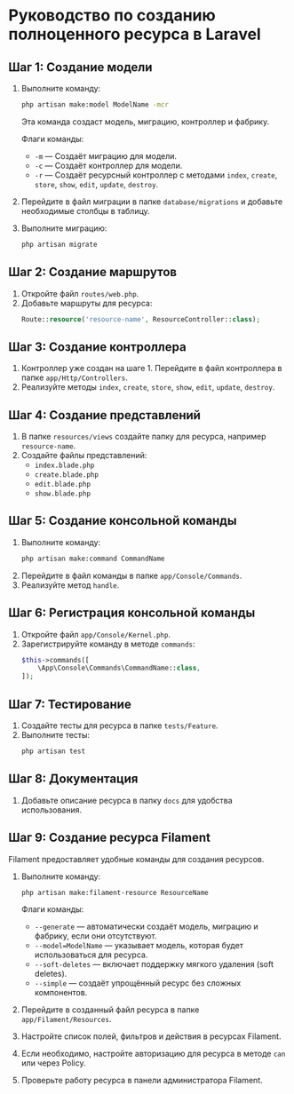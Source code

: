 # Руководство по созданию полноценного ресурса в Laravel

## Шаг 1: Создание модели
1. Выполните команду:
   ```bash
   php artisan make:model ModelName -mcr
   ```
   Эта команда создаст модель, миграцию, контроллер и фабрику.

   Флаги команды:
   - `-m` — Создаёт миграцию для модели.
   - `-c` — Создаёт контроллер для модели.
   - `-r` — Создаёт ресурсный контроллер с методами `index`, `create`, `store`, `show`, `edit`, `update`, `destroy`.

2. Перейдите в файл миграции в папке `database/migrations` и добавьте необходимые столбцы в таблицу.

3. Выполните миграцию:
   ```bash
   php artisan migrate
   ```

## Шаг 2: Создание маршрутов
1. Откройте файл `routes/web.php`.
2. Добавьте маршруты для ресурса:
   ```php
   Route::resource('resource-name', ResourceController::class);
   ```

## Шаг 3: Создание контроллера
1. Контроллер уже создан на шаге 1. Перейдите в файл контроллера в папке `app/Http/Controllers`.
2. Реализуйте методы `index`, `create`, `store`, `show`, `edit`, `update`, `destroy`.

## Шаг 4: Создание представлений
1. В папке `resources/views` создайте папку для ресурса, например `resource-name`.
2. Создайте файлы представлений:
   - `index.blade.php`
   - `create.blade.php`
   - `edit.blade.php`
   - `show.blade.php`

## Шаг 5: Создание консольной команды
1. Выполните команду:
   ```bash
   php artisan make:command CommandName
   ```
2. Перейдите в файл команды в папке `app/Console/Commands`.
3. Реализуйте метод `handle`.

## Шаг 6: Регистрация консольной команды
1. Откройте файл `app/Console/Kernel.php`.
2. Зарегистрируйте команду в методе `commands`:
   ```php
   $this->commands([
       \App\Console\Commands\CommandName::class,
   ]);
   ```

## Шаг 7: Тестирование
1. Создайте тесты для ресурса в папке `tests/Feature`.
2. Выполните тесты:
   ```bash
   php artisan test
   ```

## Шаг 8: Документация
1. Добавьте описание ресурса в папку `docs` для удобства использования.

## Шаг 9: Создание ресурса Filament
Filament предоставляет удобные команды для создания ресурсов.

1. Выполните команду:
   ```bash
   php artisan make:filament-resource ResourceName
   ```
   Флаги команды:
   - `--generate` — автоматически создаёт модель, миграцию и фабрику, если они отсутствуют.
   - `--model=ModelName` — указывает модель, которая будет использоваться для ресурса.
   - `--soft-deletes` — включает поддержку мягкого удаления (soft deletes).
   - `--simple` — создаёт упрощённый ресурс без сложных компонентов.

2. Перейдите в созданный файл ресурса в папке `app/Filament/Resources`.
3. Настройте список полей, фильтров и действия в ресурсах Filament.

4. Если необходимо, настройте авторизацию для ресурса в методе `can` или через Policy.

5. Проверьте работу ресурса в панели администратора Filament.

